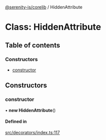 [@serenity-is/corelib](../README.md) / HiddenAttribute

# Class: HiddenAttribute

## Table of contents

### Constructors

- [constructor](HiddenAttribute.md#constructor)

## Constructors

### constructor

• **new HiddenAttribute**()

#### Defined in

[src/decorators/index.ts:117](https://github.com/serenity-is/serenity/blob/master/packages/corelib/src/decorators/index.ts#L117)
